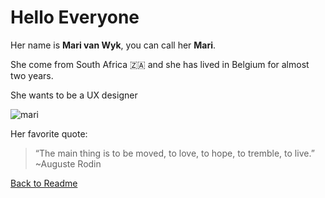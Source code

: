 # Hello Everyone


Her name is **Mari van Wyk**, you can call her **Mari**.

She come from South Africa :south_africa: and she has lived in Belgium for almost two years.

She wants to be a UX designer

![mari](https://user-images.githubusercontent.com/63754597/81613273-70a36280-93de-11ea-9939-b1e8f4e6cda9.jpeg)

Her favorite quote:
>“The main thing is to be moved, to love, to hope, to tremble, to live.” ~Auguste Rodin

[Back to Readme](./README.md)